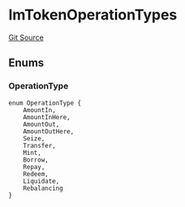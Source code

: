 # ImTokenOperationTypes
[Git Source](https://github.com/malda-protocol/malda-lending/blob/01abcfb9040cf303f2a5fc706b3c3af752e0b27a/src\interfaces\ImToken.sol)


## Enums
### OperationType

```solidity
enum OperationType {
    AmountIn,
    AmountInHere,
    AmountOut,
    AmountOutHere,
    Seize,
    Transfer,
    Mint,
    Borrow,
    Repay,
    Redeem,
    Liquidate,
    Rebalancing
}
```

